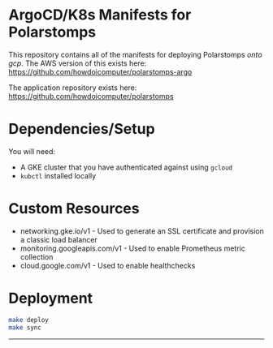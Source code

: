 # ArgoCD/K8s Manifests for Polarstomps

This repository contains all of the manifests for deploying Polarstomps *onto gcp*. The AWS version of this exists here: https://github.com/howdoicomputer/polarstomps-argo

The application repository exists here: https://github.com/howdoicomputer/polarstomps

# Dependencies/Setup

You will need:

* A GKE cluster that you have authenticated against using `gcloud`
* `kubctl` installed locally

# Custom Resources

* networking.gke.io/v1 - Used to generate an SSL certificate and provision a classic load balancer
* monitoring.googleapis.com/v1 - Used to enable Prometheus metric collection
* cloud.google.com/v1 - Used to enable healthchecks

# Deployment

``` sh
make deploy
make sync
```

---
